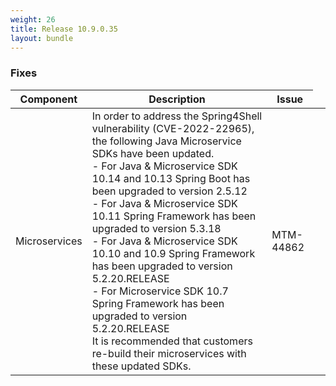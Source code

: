 ```yaml
---
weight: 26
title: Release 10.9.0.35
layout: bundle
---
```



### Fixes

<div><table ><colgroup>
<col style="width: 15%;"><col style="width: 65%;"><col style="width: 15%;"><col style="width: 10%;"></colgroup>
<thead><tr>
<th>
Component</th>
<th>
Description</th>
<th>
Issue</th>
</tr>
</thead><tbody>

<tr>
<td>
Microservices</td>
<td> In order to address the Spring4Shell vulnerability (CVE-2022-22965), the following Java Microservice SDKs have been updated.  
<br>- For Java & Microservice SDK 10.14 and 10.13 Spring Boot has been upgraded to version 2.5.12
<br>- For Java & Microservice SDK 10.11 Spring Framework has been upgraded to version 5.3.18
<br>- For Java & Microservice SDK 10.10 and 10.9 Spring Framework has been upgraded to version 5.2.20.RELEASE
<br>- For Microservice SDK 10.7 Spring Framework has been upgraded to version 5.2.20.RELEASE
<br> It is recommended that customers re-build their microservices with these updated SDKs.</td>
<td>
MTM-44862</td>
</tr>

</tbody></table></div>
